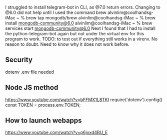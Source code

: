 I struggled to install telegram-bot in CLI, as @7.0 return errors. 
Changing to @6.0 did not help until I used the command brew alvinlim@coolhandsg-iMac ~ % brew tap mongodb/brew
alvinlim@coolhandsg-iMac ~ % brew install mongodb-community@6.0
alvinlim@coolhandsg-iMac ~ % brew services start mongodb-community@6.0
Next I found that I had to install the python-telegram-bot again but not under the virtual env for this program to work.
TODO: to test out if everything still works in a virenv.  No reason to doubt.
Need to know why it does not work before.

## Security
dotenv
.env file needed

## Node JS method

https://www.youtube.com/watch?v=bFFMX1L8TKI
require('dotenv').config()
const TOKEN = process.env.TOKEN;

## How to launch webapps

https://www.youtube.com/watch?v=p6jxxd4BU_E


